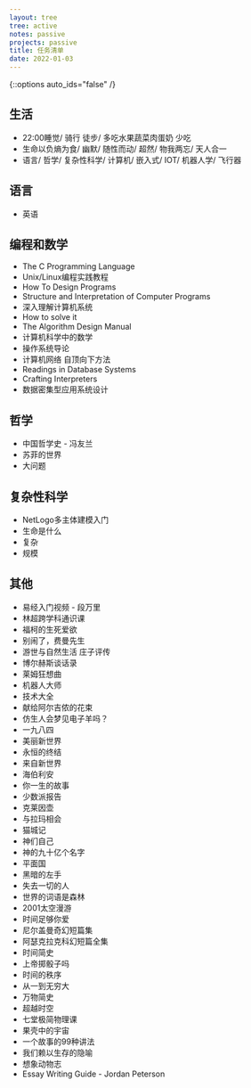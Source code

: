 ```yaml
---
layout: tree
tree: active
notes: passive
projects: passive
title: 任务清单
date: 2022-01-03
---
```



{::options auto_ids="false" /}


## 生活
* 22:00睡觉/ 骑行 徒步/ 多吃水果蔬菜肉蛋奶 少吃
* 生命以负熵为食/ 幽默/ 随性而动/ 超然/ 物我两忘/ 天人合一
* 语言/ 哲学/ 复杂性科学/ 计算机/ 嵌入式/ IOT/ 机器人学/ 飞行器

## 语言
* 英语

## 编程和数学
* The C Programming Language
* Unix/Linux编程实践教程
* How To Design Programs
* Structure and Interpretation of Computer Programs
* 深入理解计算机系统
* How to solve it
* The Algorithm Design Manual
* 计算机科学中的数学
* 操作系统导论
* 计算机网络 自顶向下方法
* Readings in Database Systems
* Crafting Interpreters
* 数据密集型应用系统设计

## 哲学
* 中国哲学史 - 冯友兰
* 苏菲的世界
* 大问题

## 复杂性科学
* NetLogo多主体建模入门
* 生命是什么
* 复杂
* 规模

## 其他
* 易经入门视频 - 段万里
* 林超跨学科通识课
* 福柯的生死爱欲
* 别闹了，费曼先生
* 游世与自然生活 庄子评传
* 博尔赫斯谈话录
* 莱姆狂想曲
* 机器人大师
* 技术大全
* 献给阿尔吉侬的花束
* 仿生人会梦见电子羊吗？
* 一九八四
* 美丽新世界
* 永恒的终结
* 来自新世界
* 海伯利安
* 你一生的故事
* 少数派报告
* 克莱因壶
* 与拉玛相会
* 猫城记
* 神们自己
* 神的九十亿个名字
* 平面国
* 黑暗的左手
* 失去一切的人
* 世界的词语是森林
* 2001太空漫游
* 时间足够你爱
* 尼尔盖曼奇幻短篇集
* 阿瑟克拉克科幻短篇全集
* 时间简史
* 上帝掷骰子吗
* 时间的秩序
* 从一到无穷大
* 万物简史
* 超越时空
* 七堂极简物理课
* 果壳中的宇宙
* 一个故事的99种讲法
* 我们赖以生存的隐喻
* 想象动物志
* Essay Writing Guide - Jordan Peterson

